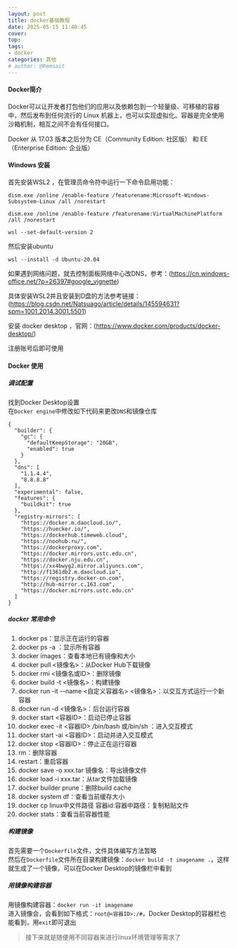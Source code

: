 ```yaml
---
layout: post
title: docker基础教程
date: 2025-05-15 11:40:45
cover: 
top: 
tags: 
- docker
categories: 其他
# author: @Remsait
---
```


#### Docker简介

Docker可以让开发者打包他们的应用以及依赖包到一个轻量级、可移植的容器中，然后发布到任何流行的 Linux 机器上，也可以实现虚拟化。容器是完全使用沙箱机制，相互之间不会有任何接口。

Docker 从 17.03 版本之后分为 CE（Community Edition: 社区版） 和 EE（Enterprise Edition: 企业版）  

#### Windows 安装
首先安装WSL2 ，在管理员命令符中运行一下命令启用功能：  
```
dism.exe /online /enable-feature /featurename:Microsoft-Windows-Subsystem-Linux /all /norestart

dism.exe /online /enable-feature /featurename:VirtualMachinePlatform /all /norestart

wsl --set-default-version 2
```
然后安装ubuntu
```
wsl --install -d Ubuntu-20.04
```
如果遇到网络问题，就去控制面板网络中心改DNS，参考：(https://cn.windows-office.net/?p=26397#google_vignette)  

具体安装WSL2并且安装到D盘的方法参考链接：(https://blog.csdn.net/Natsuago/article/details/145594631?spm=1001.2014.3001.5501)  

安装 docker desktop ，官网：(https://www.docker.com/products/docker-desktop/)

注册账号后即可使用  

#### Docker 使用
##### 调试配置
找到Docker Desktop设置  
在`Docker engine`中修改如下代码来更改`DNS`和镜像仓库
```
{
  "builder": {
    "gc": {
      "defaultKeepStorage": "20GB",
      "enabled": true
    }
  },
  "dns": [
    "1.1.4.4",
    "8.8.8.8"
  ],
  "experimental": false,
  "features": {
    "buildkit": true
  },
  "registry-mirrors": [
    "https://docker.m.daocloud.io/",
    "https://huecker.io/",
    "https://dockerhub.timeweb.cloud",
    "https://noohub.ru/",
    "https://dockerproxy.com",
    "https://docker.mirrors.ustc.edu.cn",
    "https://docker.nju.edu.cn",
    "https://xx4bwyg2.mirror.aliyuncs.com",
    "http://f1361db2.m.daocloud.io",
    "https://registry.docker-cn.com",
    "http://hub-mirror.c.163.com",
    "https://docker.mirrors.ustc.edu.cn"
  ]
}
```
##### docker 常用命令
1. docker ps：显示正在运行的容器
2. docker ps -a ：显示所有容器
3. docker images：查看本地已有镜像和大小
4. docker pull <镜像名>：从Docker Hub下载镜像
5. docker rmi <镜像名或ID>：删除镜像
6. docker build -t <镜像名>：构建镜像
7. docker run -it --name <自定义容器名> <镜像名>：以交互方式运行一个新容器
8. docker run -d <镜像名>：后台运行容器
9. docker start <容器ID>：启动已停止容器
10. docker exec -it <容器ID> /bin/bash 或/bin/sh ：进入交互模式
11. docker start -ai <容器ID>：启动并进入交互模式
10. docker stop <容器ID>：停止正在运行容器
11. rm：删除容器
12. restart：重启容器
13. docker save -o xxx.tar 镜像名：导出镜像文件
14. docker load -i xxx.tar：从tar文件加载镜像
15. docker builder prune：删除build cache
16. docker system df：查看当前缓存大小
17. docker cp linux中文件路径  容器id:容器中路径：复制粘贴文件
18. docker stats：查看当前容器性能
##### 构建镜像
首先需要一个`Dockerfile`文件，文件具体编写方法暂略  
然后在`Dockerfile`文件所在目录构建镜像：`docker build -t imagename .`，这样就生成了一个镜像，可以在Docker Desktop的镜像栏中看到  
##### 用镜像构建容器
用镜像构建容器：`docker run -it imagename`  
进入镜像会，会看到如下格式：`root@<容器ID>:/#`，Docker Desktop的容器栏也能看到，用`exit`即可退出  

> 接下来就是随便用不同容器来进行linux环境管理等需求了
